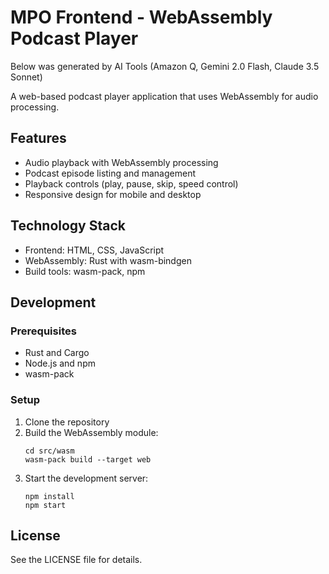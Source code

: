 # MPO Frontend - WebAssembly Podcast Player
Below was generated by AI Tools (Amazon Q, Gemini 2.0 Flash, Claude 3.5 Sonnet)

A web-based podcast player application that uses WebAssembly for audio processing.

## Features

- Audio playback with WebAssembly processing
- Podcast episode listing and management
- Playback controls (play, pause, skip, speed control)
- Responsive design for mobile and desktop

## Technology Stack

- Frontend: HTML, CSS, JavaScript
- WebAssembly: Rust with wasm-bindgen
- Build tools: wasm-pack, npm

## Development

### Prerequisites

- Rust and Cargo
- Node.js and npm
- wasm-pack

### Setup

1. Clone the repository
2. Build the WebAssembly module:
   ```
   cd src/wasm
   wasm-pack build --target web
   ```
3. Start the development server:
   ```
   npm install
   npm start
   ```

## License

See the LICENSE file for details.